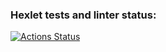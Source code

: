 ### Hexlet tests and linter status:
[![Actions Status](https://github.com/niko-greb/rails-project-lvl1/workflows/hexlet-check/badge.svg)](https://github.com/niko-greb/rails-project-lvl1/actions)